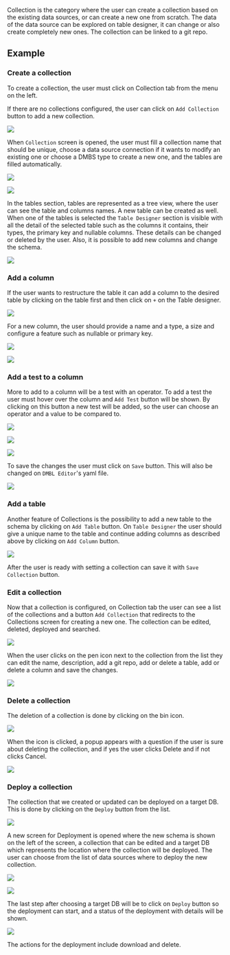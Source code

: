 Collection is the category where the user can create a collection based on the existing data sources, or can create
a new one from scratch. The data of the data source can be explored on table designer, it can change or also create completely new ones. The collection can be linked to a git repo. 

## Example

### Create a collection

To create a collection, the user must click on Collection tab from the menu on the left.

If there are no collections configured, the user can click on `Add Collection` button to add a new collection.

![](../images/collections/addcollection.png)

When `Collection` screen is opened, the user must fill a collection name that should be unique, choose a data source connection if it wants to modify an existing one or choose a DMBS type to create a new one, and the tables are filled automatically.

![](../images/collections/collectionscreen.png)

![](../images/collections/filledschema.png)

In the tables section, tables are represented as a tree view, where the user can see the table and columns names. A new table can be created as well. When one of the tables is selected the `Table Designer` section is visible with all the detail of the selected table such as the columns it contains, their types, the primary key and nullable columns. These details can be changed or deleted by the user. Also, it is possible to add new columns and change the schema. 

![](../images/collections/tabledesignerexample.png)

### Add a column

If the user wants to restructure the table it can add a column to the desired table by clicking on the table first and then click on `+` on the Table designer.

![](../images/collections/addcolumn.png)

For a new column, the user should provide a name and a type, a size and configure a feature such as nullable or primary key.

![](../images/collections/typesofcolumn.png)

![](../images/collections/newcolumnadded.png)

### Add a test to a column

More to add to a column will be a test with an operator. To add a test the user must hover over the column and `Add Test` button will be shown. By clicking on this button a new test will be added, so the user can choose an operator and a value to be compared to.

![](../images/collections/newtestoncolumn.png)

![](../images/collections/operators.png)

![](../images/collections/testofnewcolumn.png)

To save the changes the user must click on `Save` button. This will also be changed on `DMBL Editor`'s yaml file.

![](../images/collections/dmbleditor.png)

### Add a table

Another feature of Collections is the possibility to add a new table to the schema by clicking on `Add Table` button. On `Table Designer` the user should give a unique name to the table and continue adding columns as described above by clicking on `Add Column` button.

![](../images/collections/addtable.png)

After the user is ready with setting a collection can save it with `Save Collection` button.

### Edit a collection

Now that a collection is configured, on Collection tab the user can see a list of the collections and a button `Add Collection` that redirects to the Collections screen for creating a new one. The collection can be edited, deleted, deployed and searched.

![](../images/collections/collectionlist.png)

When the user clicks on the pen icon next to the collection from the list they can edit the name, description, add a git repo, add or delete a table, add or delete a column and save the changes.

![](../images/collections/editcollection.png)

### Delete a collection

The deletion of a collection is done by clicking on the bin icon.

![](../images/collections/deletecollection.png)

When the icon is clicked, a popup appears with a question if the user is sure about deleting the collection, and if yes the user clicks Delete and if not clicks Cancel.

![](../images/collections/deletecollectionquestion.png)

### Deploy a collection 

The collection that we created or updated can be deployed on a target DB. This is done by clicking on the `Deploy` button from the list.

![](../images/collections/collectionlist.png)

A new screen for Deployment is opened where the new schema is shown on the left of the screen, a collection that can be edited and a target DB which represents the location where the collection will be deployed. The user can choose from the list of data sources where to deploy the new collection.

![](../images/collections/deploymentscreen.png)

![](../images/collections/deploymentscreencompleted.png)

The last step after choosing a target DB will be to click on `Deploy` button so the deployment can start, and a status of the deployment with details will be shown.

![](../images/collections/deploymentstatus.png)

The actions for the deployment include download and delete.